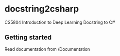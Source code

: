 # docstring2csharp

CS5804 Introduction to Deep Learning Docstring to C#

## Getting started

Read documentation from /Documentation
